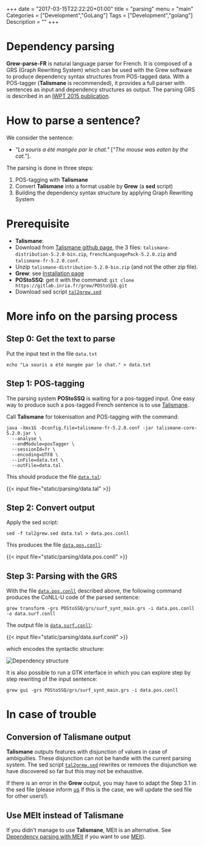 +++
date = "2017-03-15T22:22:20+01:00"
title = "parsing"
menu = "main"
Categories = ["Development","GoLang"]
Tags = ["Development","golang"]
Description = ""
+++

# Dependency parsing

**Grew-parse-FR** is natural language parser for French.
It is composed of a GRS (Graph Rewriting System) which can be used with the Grew software to produce dependency syntax structures from POS-tagged data.
With a POS-tagger (**Talismane** is recommended), it provides a full parser with sentences as input and dependency structures as output.
The parsing GRS is described in an [IWPT 2015 publication](https://hal.inria.fr/hal-01188694).

# How to parse a sentence?

We consider the sentence:

- *"La souris a été mangée par le chat."* [*"The mouse was eaten by the cat."*].

The parsing is done in three steps:

1. POS-tagging with **Talismane**
2. Convert **Talismane** into a format usable by **Grew** (a **sed** script)
3. Building the dependency syntax structure by applying Graph Rewriting System

# Prerequisite

 * **Talismane**:
  * Download from [Talismane github page](https://github.com/joliciel-informatique/talismane/releases), the 3 files: `talismane-distribution-5.2.0-bin.zip`, `frenchLanguagePack-5.2.0.zip` and `talismane-fr-5.2.0.conf`.
  * Unzip `talismane-distribution-5.2.0-bin.zip` (and not the other zip file).
 * **Grew**: see [Installation page](../installation)
 * **POStoSSQ**: get it with the command: `git clone https://gitlab.inria.fr/grew/POStoSSQ.git`
 * Download sed script [`tal2grew.sed`](/parsing/tal2grew.sed)


# More info on the parsing process

## Step 0: Get the text to parse

Put the input text in the file `data.txt`

`echo "La souris a été mangée par le chat." > data.txt`


## Step 1: POS-tagging
The parsing system **POStoSSQ** is waiting for a pos-tagged input.
One easy way to produce such a pos-tagged French sentence is to use [Talismane](http://redac.univ-tlse2.fr/applications/talismane.html).

Call **Talismane** for tokenisation and POS-tagging with the command:

```
java -Xmx1G -Dconfig.file=talismane-fr-5.2.0.conf -jar talismane-core-5.2.0.jar \
  --analyse \
  --endModule=posTagger \
  --sessionId=fr \
  --encoding=UTF8 \
  --inFile=data.txt \
  --outFile=data.tal
```

This should produce the file [`data.tal`](/parsing/data.tal):

{{< input file="static/parsing/data.tal" >}}

## Step 2: Convert output
Apply the sed script:

`sed -f tal2grew.sed data.tal > data.pos.conll`

This produces the file [`data.pos.conll`](/parsing/data.pos.conll):

{{< input file="static/parsing/data.pos.conll" >}}

## Step 3: Parsing with the GRS

With the file [`data.pos.conll`](/parsing/data.pos.conll) described above, the following command produces the CoNLL-U code of the parsed sentence:

`grew transform -grs POStoSSQ/grs/surf_synt_main.grs -i data.pos.conll -o data.surf.conll`

The output file is [`data.surf.conll`](/parsing/data.surf.conll):

{{< input file="static/parsing/data.surf.conll" >}}

which encodes the syntactic structure:

![Dependency structure](/parsing/data.surf.svg)

It is also possible to run a GTK interface in which you can explore step by step rewriting of the input sentence:

`grew gui -grs POStoSSQ/grs/surf_synt_main.grs -i data.pos.conll`

# In case of trouble

## Conversion of Talismane output
**Talismane** outputs features with disjunction of values in case of ambiguities.
These disjunction can not be handle with the current parsing system.
The sed script [`tal2grew.sed`](/parsing/tal2grew.sed) rewrites or removes the disjunction we have discovered so far but this may not be exhaustive.

If there is an error in the **Grew** output, you may have to adapt the Step 3.1 in the sed file (please inform [us](mailto:Bruno.Guillaume@inria.fr) if this is the case, we will update the sed file for other users!).

## Use MElt instead of Talismane

If you didn't manage to use **Talismane**, MElt is an alternative.
See [Dependency parsing with MElt](../parsing_melt) if you want to use [MElt](https://gforge.inria.fr/frs/?group_id=481)).


